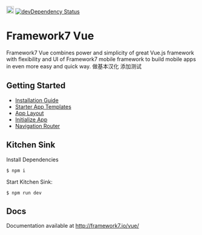 <a href="https://www.patreon.com/vladimirkharlampidi"><img src="https://cdn.framework7.io/i/support-badge.png" height="20"></a>
[![devDependency Status](https://david-dm.org/nolimits4web/framework7-vue/dev-status.svg)](https://david-dm.org/nolimits4web/framework7-vue#info=devDependencies)

# Framework7 Vue

Framework7 Vue combines power and simplicity of great Vue.js framework with flexibility and UI of Framework7 mobile framework to build mobile apps in even more easy and quick way.
做基本汉化 添加测试

## Getting Started
  * [Installation Guide](http://framework7.io/vue/installation.html)
  * [Starter App Templates](http://framework7.io/vue/templates.html)
  * [App Layout](http://framework7.io/vue/app-layout.html)
  * [Initialize App](http://framework7.io/vue/init-app.html)
  * [Navigation Router](http://framework7.io/vue/navigation-router.html)

## Kitchen Sink

Install Dependencies
```
$ npm i
```

Start Kitchen Sink:
```
$ npm run dev
```

## Docs

Documentation available at http://framework7.io/vue/